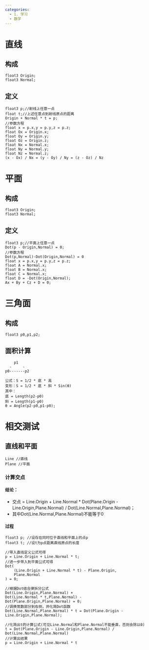 ```yaml
---
categories:
  - 1. 学习
  - 数学
---
```

# 直线
## 构成
```
float3 Origin;
float3 Normal;
```
## 定义
```
float3 p;//射线上任意一点
float t;//上述任意点到射线原点的距离
Origin + Normal * t = p;
//参数方程
float x = p.x,y = p.y,z = p.z;
float Ox = Origin.x;
float Oy = Origin.y;
float Oz = Origin.z;
float Nx = Normal.x;
float Ny = Normal.y;
float Nz = Normal.z;
(x - Ox) / Nx = (y - Oy) / Ny = (z - Oz) / Nz
```

# 平面
## 构成
```
float3 Origin;
float3 Normal;
```
## 定义
```
float3 p;//平面上任意一点
Dot(p - Origin,Normal) = 0;
//参数方程
Dot(p,Normal)-Dot(Origin,Normal) = 0
float x = p.x,y = p.y,z = p.z;
float A = Normal.x;
float B = Normal.x;
float C = Normal.x;
float D = -Dot(Origin,Normal);
Ax + By + Cz + D = 0;
```

# 三角面
## 构成
```
float3 p0,p1,p2;
```
## 面积计算
```
    p1
  -     -
p0-------p2

公式：S = 1/2 * 底 * 高
变形：S = 1/2 * 底 * 斜 * Sin(θ)
其中：
底 = Length(p2-p0)
斜 = Length(p1-p0)
θ = Angle(p2-p0,p1-p0);
```

# 相交测试
## 直线和平面
```
Line //直线
Plane //平面
```
### 计算交点
#### 结论：
- 交点 = Line.Origin + Line.Normal * Dot(Plane.Origin - Line.Origin,Plane.Normal) / Dot(Line.Normal,Plane.Normal)；
- 其中Dot(Line.Normal,Plane.Normal)不能等于0
#### 过程
```
float3 p; //设存在同时位于直线和平面上的点p
float3 t; //设t为p点距离直线原点的长度

//带入直线定义公式可得
p = Line.Origin + Line.Normal * t;
//进一步带入到平面公式可得
Dot(
    (Line.Origin + Line.Normal * t) - Plane.Origin,
    Plane.Normal
) = 0;

//根据Dot结合律拆分公式
Dot(Line.Origin,Plane.Normal) +
Dot(Line.Normal * t,Plane.Normal) -
Dot(Plane.Origin,Plane.Normal) = 0;
//调换常数部分到右侧，并化简Dot函数
Dot(Line.Normal,Plane.Normal) * t = Dot(Plane.Origin - Line.Origin,Plane.Normal);

//化简出t的计算公式(可见Line.Normal和Plane.Normal不能垂直，否则会除以0)
t = Dot(Plane.Origin - Line.Origin,Plane.Normal) / Dot(Line.Normal,Plane.Normal)
//计算出结果
p = Line.Origin + Line.Normal * t
```